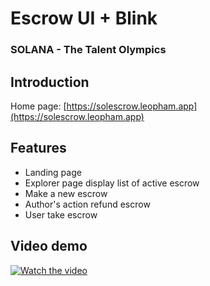 # Escrow UI + Blink

### SOLANA - The Talent Olympics

## Introduction

Home page: [https://solescrow.leopham.app](https://solescrow.leopham.app)

## Features

- Landing page
- Explorer page display list of active escrow
- Make a new escrow
- Author's action refund escrow
- User take escrow

## Video demo

[![Watch the video](https://cdn.loom.com/sessions/thumbnails/3802fd7884db49cbb0e0bf9da7b1699a-with-play.gif)](https://www.loom.com/share/3802fd7884db49cbb0e0bf9da7b1699a)
